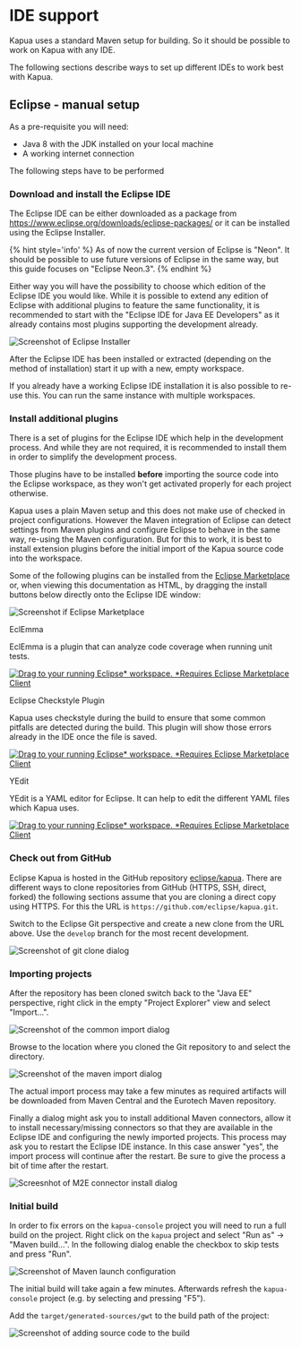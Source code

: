 # IDE support

Kapua uses a standard Maven setup for building. So it should be possible to
work on Kapua with any IDE.

The following sections describe ways to set up different IDEs to work best with Kapua.

## Eclipse - manual setup

As a pre-requisite you will need:

* Java 8 with the JDK installed on your local machine
* A working internet connection

The following steps have to be performed

### Download and install the Eclipse IDE

The Eclipse IDE can be either downloaded as a package from
<https://www.eclipse.org/downloads/eclipse-packages/> or it can
be installed using the Eclipse Installer.

{% hint style='info' %}
As of now the current version of Eclipse is "Neon". It should be
possible to use future versions of Eclipse in the same way, but
this guide focuses on "Eclipse Neon.3".
{% endhint %}

Either way you will have the possibility to choose which edition of the
Eclipse IDE you would like. While it is possible to extend any edition
of Eclipse with additional plugins to feature the same functionality, it
is recommended to start with the "Eclipse IDE for Java EE Developers" as it
already contains most plugins supporting the development already.

![Screenshot of Eclipse Installer](images/ide/eclipse_ide_001_installer.png "Select Java EE Developer")

After the Eclipse IDE has been installed or extracted (depending on
the method of installation) start it up with a new, empty workspace.

If you already have a working Eclipse IDE installation it is also possible
to re-use this. You can run the same instance with multiple workspaces.

### Install additional plugins

There is a set of plugins for the Eclipse IDE which help in the development
process. And while they are not required, it is recommended to install them
in order to simplify the development process.

Those plugins have to be installed **before** importing the source code into the
Eclipse workspace, as they won't get activated properly for each project otherwise.

Kapua uses a plain Maven setup and this does not make use of checked in project
configurations. However the Maven integration of Eclipse can detect settings from
Maven plugins and configure Eclipse to behave in the same way, re-using the Maven
configuration. But for this to work, it is best to install extension plugins
before the initial import of the Kapua source code into the workspace.

Some of the following plugins can be installed from the
[Eclipse Marketplace](https://marketplace.eclipse.org/) or, when viewing this
documentation as HTML, by dragging the install buttons below directly onto the
Eclipse IDE window:

![Screenshot if Eclipse Marketplace](images/ide/eclipse_ide_002_marketplace.png) 

<dl>

<dt>EclEmma</dt>
<dl>
<p>EclEmma is a plugin that can analyze code coverage when running unit tests.</p>
<p><a href="http://marketplace.eclipse.org/marketplace-client-intro?mpc_install=264" class="drag" title="Drag to your running Eclipse* workspace. *Requires Eclipse Marketplace Client"><img class="img-responsive" src="https://marketplace.eclipse.org/sites/all/themes/solstice/public/images/marketplace/btn-install.png" alt="Drag to your running Eclipse* workspace. *Requires Eclipse Marketplace Client" /></a></p>
<dl>

<dt>Eclipse Checkstyle Plugin</dt>
<dl>
<p>Kapua uses checkstyle during the build to ensure that some common pitfalls are detected during the build. This plugin
will show those errors already in the IDE once the file is saved.</p>
<p><a href="http://marketplace.eclipse.org/marketplace-client-intro?mpc_install=150" class="drag" title="Drag to your running Eclipse* workspace. *Requires Eclipse Marketplace Client"><img class="img-responsive" src="https://marketplace.eclipse.org/sites/all/themes/solstice/public/images/marketplace/btn-install.png" alt="Drag to your running Eclipse* workspace. *Requires Eclipse Marketplace Client" /></a></p>
<dl>

<dt>YEdit</dt>
<dl>
<p>
YEdit is a YAML editor for Eclipse. It can help to edit the different YAML files which Kapua uses.
</p>
<p><a href="http://marketplace.eclipse.org/marketplace-client-intro?mpc_install=949" class="drag" title="Drag to your running Eclipse* workspace. *Requires Eclipse Marketplace Client"><img class="img-responsive" src="https://marketplace.eclipse.org/sites/all/themes/solstice/public/images/marketplace/btn-install.png" alt="Drag to your running Eclipse* workspace. *Requires Eclipse Marketplace Client" /></a></p>
<dl>

</dl>

### Check out from GitHub

Eclipse Kapua is hosted in the GitHub repository [eclipse/kapua](https://github.com/eclipse/kapua). There are different
ways to clone repositories from GitHub (HTTPS, SSH, direct, forked) the following sections assume that you are
cloning a direct copy using HTTPS. For this the URL is `https://github.com/eclipse/kapua.git`.

Switch to the Eclipse Git perspective and create a new clone from the URL above. Use the `develop` branch for
the most recent development.

![Screenshot of git clone dialog](images/ide/eclipse_ide_003_clone_git.png "Clone from Git") 

### Importing projects

After the repository has been cloned switch back to the "Java EE" perspective, right click in the
empty "Project Explorer" view and select "Import…".

![Screenshot of the common import dialog](images/ide/eclipse_ide_004_import_1.png)

Browse to the location where you cloned the Git repository to and select the directory.

![Screenshot of the maven import dialog](images/ide/eclipse_ide_005_import_2.png)

The actual import process may take a few minutes as required artifacts
will be downloaded from Maven Central and the Eurotech Maven repository.

Finally a dialog might ask you to install additional Maven connectors, allow it to install necessary/missing
connectors so that they are available in the Eclipse IDE and configuring the newly imported projects.
This process may ask you to restart the Eclipse IDE instance. In this case answer "yes", the import
process will continue after the restart. Be sure to give the process a bit of time after the restart.

![Screesnhot of M2E connector install dialog](images/ide/eclipse_ide_006_m2e_install.png)

### Initial build

In order to fix errors on the `kapua-console` project you will need
to run a full build on the project. Right click on the `kapua` project
and select "Run as" -> "Maven build…". In the following dialog enable the
checkbox to skip tests and press "Run".

![Screenshot of Maven launch configuration](images/ide/eclipse_ide_007_mvn_run.png)

The initial build will take again a few minutes. Afterwards refresh the
`kapua-console` project (e.g. by selecting and pressing "F5").

Add the `target/generated-sources/gwt` to the build path of the
project:

![Screenshot of adding source code to the build](images/ide/eclipse_ide_008_add_gensrc.png)
